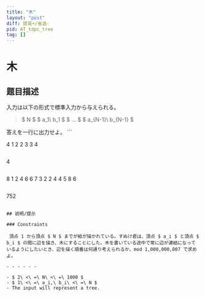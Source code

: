 ```yaml
---
title: "木"
layout: "post"
diff: 提高+/省选-
pid: AT_tdpc_tree
tag: []
---
```


# 木

## 题目描述

[problemUrl]: https://atcoder.jp/contests/tdpc/tasks/tdpc_tree

入力は以下の形式で標準入力から与えられる。

> $ N $ $ a_1\ b_1 $ $ ... $ $ a_{N-1}\ b_{N-1} $

 答えを一行に出力せよ。 ```

4
1 2
2 3
3 4
```

```

4
```

```

8
1 2
4 6
6 7
3 2
2 4
4 5
8 6
```

```

752
```

## 说明/提示

### Constraints

 頂点 1 から頂点 $ N $ までが紙が描かれている。すぬけ君は、頂点 $ a_i $ と頂点 $ b_i $ の間に辺を描き、木にすることにした。木を書いている途中で常に辺が連結になっているようにしたいとき、辺を描く順番は何通り考えられるか、mod 1,000,000,007 で求めよ。

- - - - - -

- $ 2\ <\ =\ N\ <\ =\ 1000 $
- $ 1\ <\ =\ a_i,\ b_i\ <\ =\ N $
- The input will represent a tree.


